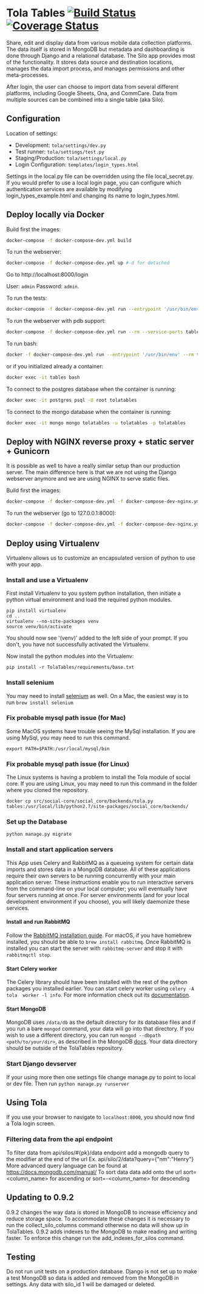 Tola Tables [![Build Status](https://travis-ci.org/toladata/TolaTables.svg?branch=master)](https://travis-ci.org/toladata/TolaTables) [![Coverage Status](https://coveralls.io/repos/github/toladata/TolaTables/badge.svg)](https://coveralls.io/github/toladata/TolaTables)
====

Share, edit and display data from various mobile data collection platforms.
The data itself is stored in MongoDB but metadata and dashboarding is done through
Django and a relational database.  The Silo app provides most of the functionality.
It stores data source and destination locations, manages the data import process,
and manages permissions and other meta-processes.


After login, the user can choose to import data from several different platforms,
including Google Sheets, Ona, and CommCare.  Data from multiple sources can be
combined into a single table (aka Silo).


## Configuration

Location of settings:

* Development: `tola/settings/dev.py`
* Test runner: `tola/settings/test.py`
* Staging/Production: `tola/settings/local.py`
* Login Configuration: `templates/login_types.html`

Settings in the local.py file can be overridden using the file local_secret.py.
If you would prefer to use a local login page, you can configure which
authentication services are available by modifying login_types_example.html and
changing its name to login_types.html.


## Deploy locally via Docker

Build first the images:

```bash
docker-compose -f docker-compose-dev.yml build
```

To run the webserver:

```bash
docker-compose -f docker-compose-dev.yml up #-d for detached
```

Go to http://localhost:8000/login

User: `admin`
Password: `admin`.

To run the tests:

```bash
docker-compose -f docker-compose-dev.yml run --entrypoint '/usr/bin/env' --rm tables python manage.py test
```

To run the webserver with pdb support:

```bash
docker-compose -f docker-compose-dev.yml run --rm --service-ports tables
```

To run bash:

```bash
docker -f docker-compose-dev.yml run --entrypoint '/usr/bin/env' --rm tables bash
```

or if you initialized already a container:

```bash
docker exec -it tables bash
```

To connect to the postgres database when the container is running:

```bash
docker exec -it postgres psql -U root tolatables
```

To connect to the mongo database when the container is running:

```bash
docker exec -it mongo mongo tolatables -u tolatables -p tolatables
```


## Deploy with NGINX reverse proxy + static server + Gunicorn

It is possible as well to have a really similar setup than our production
server. The main difference here is that we are not using the Django webserver
anymore and we are using NGINX to serve static files.

Build first the images:

```bash
docker-compose -f docker-compose-dev.yml -f docker-compose-dev-nginx.yml build # --no-cache to force deps installation
```

To run the webserver (go to 127.0.0.1:8000):

```bash
docker-compose -f docker-compose-dev.yml -f docker-compose-dev-nginx.yml up # -d for detached
```


## Deploy using Virtualenv

Virtualenv allows us to customize an encapsulated version of python to use with your app.

### Install and use a Virtualenv

First install Virtualenv to you system python installation, then initiate a python virtual environment and load the required python modules.

```
pip install virtualenv
cd ..
virtualenv --no-site-packages venv
source venv/bin/activate
```

You should now see '(venv)' added to the left side of your prompt.  If you don't, you have not successfully activated the Virtualenv.

Now install the python modules into the Virtualenv:

`pip install -r TolaTables/requirements/base.txt`

### Install selenium

You may need to install [selenium](http://www.seleniumhq.org/) as well.  On a Mac, the easiest way is to run
`brew install selenium`

### Fix probable mysql path issue (for Mac)

Some MacOS systems have trouble seeing the MySql installation.  If you are using MySql, you may need to run this command.

`export PATH=$PATH:/usr/local/mysql/bin`

### Fix probable mysql path issue (for Linux)

The Linux systems is having a problem to install the Tola module of social core.  If you are using Linux, you may need to run this command in the folder where you cloned the repository.

`docker cp src/social-core/social_core/backends/tola.py tables:/usr/local/lib/python2.7/site-packages/social_core/backends/`

### Set up the Database

`python manage.py migrate`

### Install and start application servers

This App uses Celery and RabbitMQ as a queueing system for certain data imports and stores data in a MongoDB database.  All of these applications require their own servers to be running concurrently with your main application server.  These instructions enable you to run interactive servers from the command-line on your local computer;  you will eventually have four servers running at once.  For server environments (and for your local development environment if you choose), you will likely daemonize these services.

#### Install and run RabbitMQ

Follow the [RabbitMQ installation guide](http://docs.celeryproject.org/en/latest/getting-started/brokers/rabbitmq.html#setting-up-rabbitmq).  For macOS, if you have homebrew installed, you should be able to `brew install rabbitmq`. Once RabbitMQ is installed you can start the server with `rabbitmq-server` and stop it with `rabbitmqctl stop`.

#### Start Celery worker

The Celery library should have been installed with the rest of the python packages you installed earlier.  You can start celery worker using `celery -A tola  worker -l info`. For more information check out its [documentation](http://docs.celeryproject.org/en/latest/django/first-steps-with-django.html#using-celery-with-django).

#### Start MongoDB

MongoDB uses `/data/db` as the default directory for its database files and if you run a bare `mongod` command, your data will go into that directory.  If you wish to use a different directory, you can run `mongod --dbpath <path/to/your/dir>`, as described in the MongoDB [docs](https://docs.mongodb.com/manual/tutorial/install-mongodb-on-os-x/#run-mongodb).  Your data directory should be outside of the TolaTables repository.

### Start Django devserver

If your using more then one settings file change manage.py to point to local or dev file.  Then run
`python manage.py runserver`

## Using Tola

If you use your browser to navigate to `localhost:8000`, you should now find a Tola login screen.

### Filtering data from the api endpoint

To filter data from api/silos/#{pk}/data endpoint add a mongodb query to the modifier at the end
of the url
Ex. api/silo/2/data?query={"nm":"Henry"}
More advanced query language can be found at https://docs.mongodb.com/manual/
To sort data data add onto the url sort=<column_name> for ascending or sort=-<column_name> for
descending

## Updating to 0.9.2

0.9.2 changes the way data is stored in MongoDB to increase efficiency and reduce storage space. To accommodate these changes it is necessary to run the collect_silo_columns command otherwise no data will show up in TolaTables. 0.9.2 adds indexes to the MongoDB to make reading and writing faster. To enforce this change run the add_indexes_for_silos command.

## Testing

Do not run unit tests on a production database. Django is not set up to make a test MongoDB so data is added and removed from the MongoDB in settings. Any data with silo_id 1 will be damaged or deleted.
